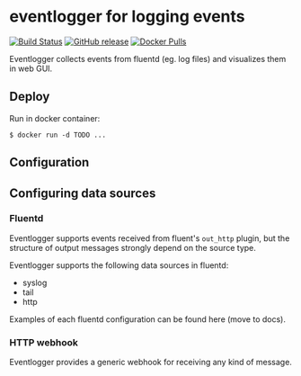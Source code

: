 # eventlogger for logging events

[![Build Status](https://semaphoreci.com/api/v1/matjaz99-44/eventlogger/branches/main/shields_badge.svg)](https://semaphoreci.com/matjaz99-44/eventlogger)
[![GitHub release](https://img.shields.io/github/release/matjaz99/eventlogger.svg)](https://GitHub.com/matjaz99/eventlogger/releases/)
[![Docker Pulls](https://img.shields.io/docker/pulls/matjaz99/eventlogger.svg)](https://hub.docker.com/r/matjaz99/eventlogger)

Eventlogger collects events from fluentd (eg. log files) and visualizes them in web GUI.

## Deploy

Run in docker container:

```
$ docker run -d TODO ...
```

## Configuration


## Configuring data sources

### Fluentd

Eventlogger supports events received from fluent's `out_http` plugin, but the structure of 
output messages strongly depend on the source type. 

Eventlogger supports the following data sources in fluentd:
- syslog
- tail
- http

Examples of each fluentd configuration can be found here (move to docs).




### HTTP webhook

Eventlogger provides a generic webhook for receiving any kind of message. 
